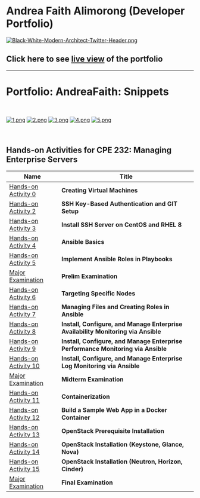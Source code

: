 # Andrea Faith Alimorong (Developer Portfolio)
[![Black-White-Modern-Architect-Twitter-Header.png](https://i.postimg.cc/sxgdXVY4/Black-White-Modern-Architect-Twitter-Header.png)](https://postimg.cc/7GdQtrQ5)

## Click here to see [live view](https://andreafaith.github.io/) of the portfolio
________________________________________________________________________________________

# Portfolio: AndreaFaith: Snippets

<br />

[![1.png](https://i.postimg.cc/QMNw7vXd/1.png)](https://postimg.cc/sM8Td6Qk)
[![2.png](https://i.postimg.cc/xdhrSt2j/2.png)](https://postimg.cc/jWH3H62B)
[![3.png](https://i.postimg.cc/SsCPb4dV/3.png)](https://postimg.cc/G83KvZZs)
[![4.png](https://i.postimg.cc/mgKVLqtn/4.png)](https://postimg.cc/sM95KTPP)
[![5.png](https://i.postimg.cc/pXpDmCbM/5.png)](https://postimg.cc/SJbX5Wxg)

<br />

## Hands-on Activities for CPE 232: Managing Enterprise Servers

Name | Title
------------ | -------------
[Hands-on Activity 0](https://github.com/andreafaith/CPE232_HOA_0_Alimorong.git) | **Creating Virtual Machines**
[Hands-on Activity 2](https://github.com/andreafaith/CPE232_HOA_2.1_Alimorong.git) | **SSH Key-Based Authentication and GIT Setup**
[Hands-on Activity 3](https://github.com/andreafaith/CPE232_HOA_3.1_Alimorong.git) | **Install SSH Server on CentOS and RHEL 8**
[Hands-on Activity 4](https://github.com/andreafaith/CPE232_HOA_4.1_Alimorong.git) | **Ansible Basics**
[Hands-on Activity 5](https://github.com/andreafaith/CPE232_HOA_5.1_Alimorong.git) | **Implement Ansible Roles in Playbooks**
[Major Examination](https://github.com/andreafaith/CPE232_PRELIMEXAM_Alimorong.git) | **Prelim Examination**
[Hands-on Activity 6](https://github.com/andreafaith/CPE232_HOA_6.1_Alimorong.git) | **Targeting Specific Nodes**
[Hands-on Activity 7](https://github.com/andreafaith/CPE232_HOA_7.1_Alimorong.git) | **Managing Files and Creating Roles in Ansible**
[Hands-on Activity 8](https://github.com/andreafaith/CPE232_HOA_8.1_Alimorong.git) | **Install, Configure, and Manage Enterprise Availability Monitoring via Ansible**
[Hands-on Activity 9](https://github.com/andreafaith/CPE232_HOA_9.1_Alimorong.git) | **Install, Configure, and Manage Enterprise Performance Monitoring via Ansible**
[Hands-on Activity 10](https://github.com/andreafaith/CPE232_HOA_10.1_Alimorong.git) | **Install, Configure, and Manage Enterprise Log Monitoring via Ansible**
[Major Examination](https://github.com/andreafaith/CPE232_HOA_MIDTERMEXAM_Alimorong.git) | **Midterm Examination**
[Hands-on Activity 11](https://github.com/andreafaith/CPE232_HOA_11.1_Alimorong.git) | **Containerization**
[Hands-on Activity 12](https://github.com/andreafaith/CPE232_HOA_12.1_Alimorong.git) | **Build a Sample Web App in a Docker Container**
[Hands-on Activity 13](https://github.com/andreafaith/CPE232_HOA_13.1_Alimorong.git) | **OpenStack Prerequisite Installation**
[Hands-on Activity 14](https://github.com/andreafaith/CPE232_HOA_14.1_Alimorong.git) | **OpenStack Installation (Keystone, Glance, Nova)**
[Hands-on Activity 15](https://github.com/andreafaith/CPE232_HOA_15.1_Alimorong.git) | **OpenStack Installation (Neutron, Horizon, Cinder)**
[Major Examination](https://github.com/andreafaith/Final_Exam_Alimorong.git) | **Final Examination**
